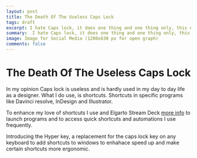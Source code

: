 ```yaml
---
layout: post
title: The Death Of The Useless Caps Lock
tags: draft
excerpt: I hate Caps lock, it does one thing and one thing only, this needs to change.
summary:  I hate Caps lock, it does one thing and one thing only, this needs to change.
image: Image for Social Media (1200x630 px for open graph)
comments: false
---
```


# The Death Of The Useless Caps Lock

In my opinion Caps lock is useless and is hardly used in my day to day life as a designer. What I do use, is shortcuts. Shortcuts in specific programs like Davinci resolve, InDesign and Illustrator.

To enhance my love of shortcuts I use and Elgarto Stream Deck [more info]() to launch programs and to access quick shortcuts and automations I use frequently.  

Introducing the Hyper key, a replacement for the caps lock key on any keyboard to add shortcuts to windows to enhahace speed up and make certain shortcuts more ergonomic.
